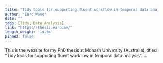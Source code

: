 ```yaml
---
title: "Tidy tools for supporting fluent workflow in temporal data analysis"
author: "Earo Wang"
date: ""
tags: [Tidy, Data Analysis]
link: "https://thesis.earo.me/"
length_weight: "14.6%"
pinned: false
---
```


This is the website for my PhD thesis at Monash University (Australia), titled “Tidy tools for supporting fluent workflow in temporal data analysis”. ...
